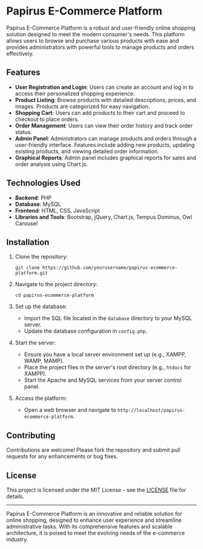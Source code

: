 # Papirus E-Commerce Platform

Papirus E-Commerce Platform is a robust and user-friendly online shopping solution designed to meet the modern consumer's needs. This platform allows users to browse and purchase various products with ease and provides administrators with powerful tools to manage products and orders effectively.

## Features

- **User Registration and Login**: Users can create an account and log in to access their personalized shopping experience.
- **Product Listing**: Browse products with detailed descriptions, prices, and images. Products are categorized for easy navigation.
- **Shopping Cart**: Users can add products to their cart and proceed to checkout to place orders.
- **Order Management**: Users can view their order history and track order status.
- **Admin Panel**: Administrators can manage products and orders through a user-friendly interface. Features include adding new products, updating existing products, and viewing detailed order information.
- **Graphical Reports**: Admin panel includes graphical reports for sales and order analysis using Chart.js.

## Technologies Used

- **Backend**: PHP
- **Database**: MySQL
- **Frontend**: HTML, CSS, JavaScript
- **Libraries and Tools**: Bootstrap, jQuery, Chart.js, Tempus Dominus, Owl Carousel

## Installation

1. Clone the repository:
    ```
    git clone https://github.com/yourusername/papirus-ecommerce-platform.git
    ```
2. Navigate to the project directory:
    ```
    cd papirus-ecommerce-platform
    ```
3. Set up the database:
    - Import the SQL file located in the `database` directory to your MySQL server.
    - Update the database configuration in `config.php`.

4. Start the server:
    - Ensure you have a local server environment set up (e.g., XAMPP, WAMP, MAMP).
    - Place the project files in the server's root directory (e.g., `htdocs` for XAMPP).
    - Start the Apache and MySQL services from your server control panel.

5. Access the platform:
    - Open a web browser and navigate to `http://localhost/papirus-ecommerce-platform`.

## Contributing

Contributions are welcome! Please fork the repository and submit pull requests for any enhancements or bug fixes.

## License

This project is licensed under the MIT License - see the [LICENSE](LICENSE) file for details.

---

Papirus E-Commerce Platform is an innovative and reliable solution for online shopping, designed to enhance user experience and streamline administrative tasks. With its comprehensive features and scalable architecture, it is poised to meet the evolving needs of the e-commerce industry.
